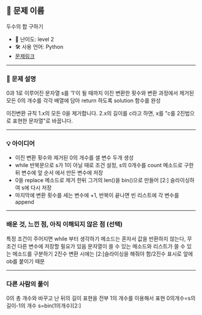 ## 📘 문제 이름
두수의 합 구하기

- 🧩 난이도: level 2
- 🛠 사용 언어: Python
- [문제링크](https://school.programmers.co.kr/learn/courses/30/lessons/70129)

---

### 🧠 문제 설명
0과 1로 이루어진 문자열 s를 '1'이 될 때까지 이진 변환한 횟수와 변환 과정에서 제거된 모든 0의 개수를 각각 배열에 담아 return 하도록 solution 함수를 완성

이진변환 규칙
1.x의 모든 0을 제거합니다.
2.x의 길이를 c라고 하면, x를 "c를 2진법으로 표현한 문자열"로 바꿉니다.

---

### 💡 아이디어
- 이진 변환 횟수와 제거된 0의 개수를 셀 변수 두개 생성
- while 반복문으로 s가 1이 아닐 때로 조건 설정, s의 0개수를 count 메소드로 구한 뒤 변수에 앞 순서 에서 만든 변수에 저장
- 0을 replace 메소드로 제거 한뒤 그거의 len()을 bin()으로 만들어 [2:] 슬라이싱하여 s에 다시 저장
- 마지막에 변환 횟수를 세는 변수에 +1, 반복이 끝나면 빈 리스트에 각 변수를 append

---

### 배운 것, 느낀 점, 아직 이해되지 않은 점 (선택)
특정 조건이 주어지면 while 부터 생각하기
메소드는 혼자서 값을 반환하지 않는다, 무조건 다른 변수에 저장할 필요가 있음
문자열이 쓸 수 있는 메소드와 리스트가 쓸 수 있는 메소드를 구분하기
2진수 변환 시에는 [2:]슬라이싱을 해줘야 함/2진수 표시로 앞에 ob를 붙이기 때문

---

### 다른 사람의 풀이
0의 총 개수와 바꾸고 난 뒤의 길이 표현을 전부 1의 개수를 이용해서 표현
0의개수=s의 길이-1의 개수
s=bin(1의개수)[2:]
